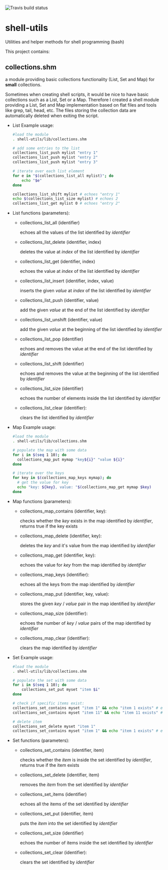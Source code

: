 ![Travis build status](https://api.travis-ci.org/mahnkong/shell-utils.svg?branch=develop)

# shell-utils
Utilities and helper methods for shell programming (bash)

This project contains: 

## collections.shm

a module providing basic collections functionality (List, Set and Map) for **small** collections.
  
Sometimes when creating shell scripts, it would be nice to have basic collections such as a List, Set or a Map.
Therefore I created a shell module providing a List, Set and Map implementation based on flat files and tools like grep, tail, head, etc. The files storing the collection data are automatically deleted when exiting the script.

* List Example usage:

  ```bash
  #load the module
  . shell-utils/lib/collections.shm
  
  # add some entries to the list
  collections_list_push mylist "entry 1"
  collections_list_push mylist "entry 2"
  collections_list_push mylist "entry 3"
  
  # iterate over each list element
  for e in "$(collections_list_all mylist)"; do
      echo "$e"
  done
  
  collections_list_shift mylist # echoes "entry 1"
  echo $(collections_list_size mylist) # echoes 2
  collections_list_get mylist 0 # echoes "entry 2"
  ```

* List functions (parameters):
  * collections_list_all (identifier)

    echoes all the values of the list identified by *identifier*

  * collections_list_delete (identifier, index)

    deletes the value at *index* of the list identified by *identifier*

  * collections_list_get (identifier, index)

    echoes the value at *index* of the list identified by *identifier*

  * collections_list_insert (identifier, index, value)

    inserts the given *value* at *index* of the list identified by *identifier*

  * collections_list_push (identifier, value)

    add the given *value* at the end of the list identified by *identifier*

  * collections_list_unshift (identifier, value)

    add the given *value* at the beginning of the list identified by *identifier*

  * collections_list_pop (identifier)

    echoes and removes the value at the end of the list identified by *identifier*

  * collections_list_shift (identifier)

    echoes and removes the value at the beginning of the list identified by *identifier*

  * collections_list_size (identifier)

    echoes the number of elements inside the list identified by *identifier*

  * collections_list_clear (identifier):

    clears the list identified by *identifier*

* Map Example usage:
  ```bash
  #load the module
  . shell-utils/lib/collections.shm
  
  # populate the map with some data
  for i in $(seq 1 10); do
    collections_map_put mymap "key${i}" "value ${i}"
  done

  # iterate over the keys
  for key in $(collections_map_keys mymap); do
    # get the value for key
    echo "key: ${key}, value: "$(collections_map_get mymap $key)
  done
  ```

* Map functions (parameters):
  * collections_map_contains (identifier, key):

    checks whether the *key* exists in the map identified by *identifier*, returns true if the key exists

  * collections_map_delete (identifier, key):

    deletes the *key* and it's value from the map identified by *identifier*

  * collections_map_get (identifier, key):

    echoes the value for *key* from the map identified by *identifier*

  * collections_map_keys (identifier):

    echoes all the keys from the map identified by *identifier*

  * collections_map_put (identifier, key, value):

    stores the given *key* / *value* pair in the map identified by *identifier*

  * collections_map_size (identifier):

    echoes the number of *key* / *value* pairs of the map identified by *identifier*

  * collections_map_clear (identifier):

    clears the map identified by *identifier*

* Set Example usage:
  ```bash
  #load the module
  . shell-utils/lib/collections.shm
  
  # populate the set with some data
  for i in $(seq 1 10); do
      collections_set_put myset "item $i"
  done
  
  # check if specific items exist:
  collections_set_contains myset "item 1" && echo "item 1 exists" # echoes "item 1 exists"
  collections_set_contains myset "item 11" && echo "item 11 exists" # echoes nothing
  
  # delete item
  collections_set_delete myset "item 1"
  collections_set_contains myset "item 1" && echo "item 1 exists" # echoes nothing
  ```
    
* Set functions (parameters):
  * collections_set_contains (identifier, item)

    checks whether the *item* is inside the set identified by *identifier*, returns true if the item exists

  * collections_set_delete (identifier, item)

    removes the *item* from the set identified by *identifier*

  * collections_set_items (identifier)

    echoes all the items of the set identified by *identifier*

  * collections_set_put (identifier, item)

    puts the *item* into the set identified by *identifier*

  * collections_set_size (identifier)

    echoes the number of items inside the set identified by *identifier*

  * collections_set_clear (identifier):

    clears the set identified by *identifier*
